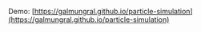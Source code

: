 Demo: [https://galmungral.github.io/particle-simulation](https://galmungral.github.io/particle-simulation)
